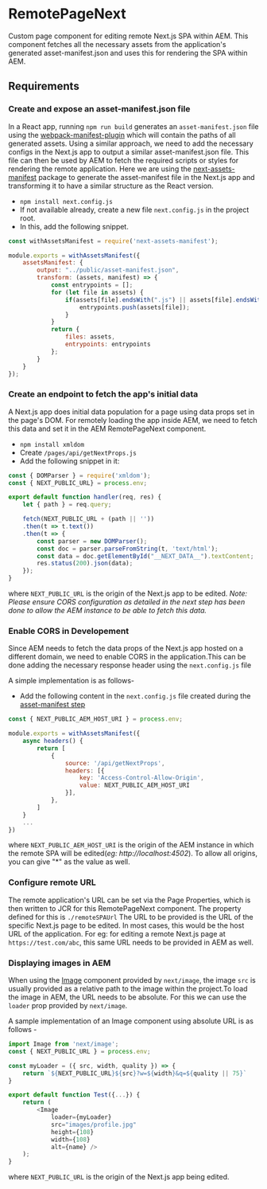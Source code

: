 <!--
* Copyright 2020 Adobe. All rights reserved.
* This file is licensed to you under the Apache License, Version 2.0 (the "License");
* you may not use this file except in compliance with the License. You may obtain a copy
* of the License at http://www.apache.org/licenses/LICENSE-2.0
*
* Unless required by applicable law or agreed to in writing, software distributed under
* the License is distributed on an "AS IS" BASIS, WITHOUT WARRANTIES OR REPRESENTATIONS
* OF ANY KIND, either express or implied. See the License for the specific language
* governing permissions and limitations under the License.
-->
RemotePageNext
====
Custom page component for editing remote Next.js SPA within AEM. This component fetches all the necessary assets from the application's generated asset-manifest.json and uses this for rendering the SPA within AEM.


## Requirements

### Create and expose an asset-manifest.json file
In a React app, running `npm run build` generates an `asset-manifest.json` file using the [webpack-manifest-plugin](https://www.npmjs.com/package/webpack-manifest-plugin) which will contain the paths of all generated assets.
Using a similar approach, we need to add the necessary configs in the Next.js app to output a similar asset-manifest.json file. This file can then be used by AEM  to fetch the required scripts or styles for rendering the remote application.
Here we are using the [next-assets-manifest](https://www.npmjs.com/package/next-assets-manifest) package to generate the asset-manifest file in the Next.js app and transforming it to have a similar structure as the React version.

- `npm install next.config.js`
- If not available already, create a new file `next.config.js` in the project root.
- In this, add the following snippet.

```javascript
const withAssetsManifest = require('next-assets-manifest');

module.exports = withAssetsManifest({
    assetsManifest: {
        output: "../public/asset-manifest.json",
        transform: (assets, manifest) => {
            const entrypoints = [];
            for (let file in assets) {
                if(assets[file].endsWith(".js") || assets[file].endsWith(".css")) {
                    entrypoints.push(assets[file]);
                }
            }
            return {
                files: assets,
                entrypoints: entrypoints
            };
        }
    }
});
```

### Create an endpoint to fetch the app's initial data
A Next.js app does initial data population for a page using data props set in the page's DOM. For remotely loading the app inside AEM, we need to fetch this data and set it in the AEM RemotePageNext component.
- ```npm install xmldom ```
- Create `/pages/api/getNextProps.js`
- Add the following snippet in it:

```javascript
const { DOMParser } = require('xmldom');
const { NEXT_PUBLIC_URL} = process.env;

export default function handler(req, res) {
    let { path } = req.query;

    fetch(NEXT_PUBLIC_URL + (path || ''))
    .then(t => t.text())
    .then(t => {
        const parser = new DOMParser();
        const doc = parser.parseFromString(t, 'text/html');
        const data = doc.getElementById("__NEXT_DATA__").textContent;
        res.status(200).json(data);
    });
}
```
where `NEXT_PUBLIC_URL` is the origin of the Next.js app to be edited.
_Note: Please ensure CORS configuration as detailed in the next step has been done to allow the AEM instance to be able to fetch this data._

### Enable CORS in Developement
Since AEM needs to fetch the data props of the Next.js app hosted on a different domain, we need to enable CORS in the application.This can be done adding the necessary response header using the `next.config.js` file

A simple implementation is as follows-
- Add the following content in the `next.config.js` file created during the [asset-manifest step](#create-and-expose-an-asset-manifest.json-file)

```javascript
const { NEXT_PUBLIC_AEM_HOST_URI } = process.env;

module.exports = withAssetsManifest({
    async headers() {
        return [
            {
                source: '/api/getNextProps',
                headers: [{
                    key: 'Access-Control-Allow-Origin',
                    value: NEXT_PUBLIC_AEM_HOST_URI
                }],
            },
        ]
    }
    ...
})
```
where `NEXT_PUBLIC_AEM_HOST_URI` is the origin of the AEM instance in which the remote SPA will be edited(_eg: http://localhost:4502_). To allow all origins, you can give "*" as the value as well.


### Configure remote URL
The remote application's URL can be set via the Page Properties, which is then written to JCR for this RemotePageNext component. The property defined for this is `./remoteSPAUrl`
The URL to be provided is the URL of the specific Next.js page to be edited. In most cases, this would be the host URL of the application.
For eg:  for editing a remote Next.js page at `https://test.com/abc`, this same URL needs to be provided in AEM as well.

### Displaying images in AEM
When using the [Image](https://nextjs.org/docs/api-reference/next/image) component provided by `next/image`, the image `src` is usually provided as a relative path to the image within the project.To load the image in AEM, the URL needs to be absolute. For this we can use the `loader` prop provided by `next/image`.

A sample implementation of an Image component using absolute URL is as follows -

```javascript
import Image from 'next/image';
const { NEXT_PUBLIC_URL } = process.env;

const myLoader = ({ src, width, quality }) => {
    return `${NEXT_PUBLIC_URL}${src}?w=${width}&q=${quality || 75}`
}

export default function Test({...}) {
    return (
        <Image
            loader={myLoader}
            src="images/profile.jpg"
            height={108}
            width={108}
            alt={name} />
    );
}
```
where `NEXT_PUBLIC_URL` is the origin of the Next.js app being edited.
